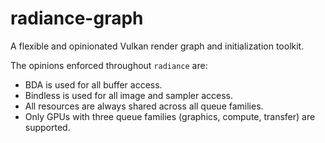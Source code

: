 # radiance-graph

A flexible and opinionated Vulkan render graph and initialization toolkit.

The opinions enforced throughout `radiance` are:
- BDA is used for all buffer access.
- Bindless is used for all image and sampler access.
- All resources are always shared across all queue families.
- Only GPUs with three queue families (graphics, compute, transfer) are supported.
